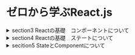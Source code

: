 # ゼロから学ぶReact.js

<details>
<summary>
section3 Reactの基礎　コンポーネントについて
</summary>

| NO | TITLE |
| --- | ---- |
| 21 | イントロダクション |
| 22 | Reactの導入 |
| 23 | CreateReactAppのプロジェクトについて |
| 24 | JSXとは |
| 25 | 初めてのコンポーネント |
| 26 | 初めてのスタイリング |
| 27 | JSXに変数を埋め込む |
| 28 | Props親コンポーネントから子コンポーネントの値渡し |
| 29 | 「コンポーネントを組み合わせる」とは |
| 30 | Propsを変換する |　　　
</details>

<details>
<summary>
section4 Reactの基礎　ステートについて
</summary>


| NO | TITLE |
| --- | ---- |
| 31 | イントロダクション |
| 32 | イベントの追加 |
| 33 | 動的なアプリケーションとは |
| 34 | 動的なアプリケーションを作る |
| 35 | ステートの導入 |
| 36 | コンポーネントの更新のタイミング |
| 37 | Formの導入 |
| 38 | 複数ステートを扱う |
| 39 | 以前の状態に基づいたステート更新 |
| 40 | Form Submission|
| 41 | 双方向バインディング |
| 42 | 親から子へのイベント伝播 |
</details>

<details>
<summary>
secition5 StateとComponentについて
</summary>
| 43 | イントロダクション |
<!--| 44 | 静的なリスト |
| 45 | 動的なリスト  |
| 46 | keyとリスト |
| 47 | ステートをどこで持つのか |
| 48 | リストのフィルタリング |
| 49 | 条件付きレンダリング |-->
</details>
